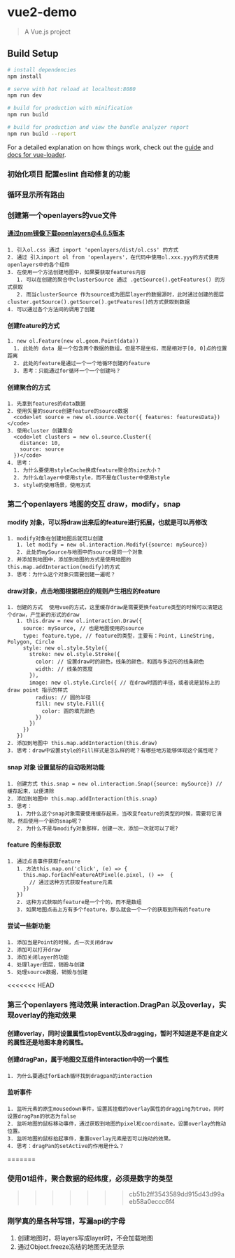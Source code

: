 # vue2-demo

> A Vue.js project

## Build Setup

``` bash
# install dependencies
npm install

# serve with hot reload at localhost:8080
npm run dev

# build for production with minification
npm run build

# build for production and view the bundle analyzer report
npm run build --report
```

For a detailed explanation on how things work, check out the [guide](http://vuejs-templates.github.io/webpack/) and [docs for vue-loader](http://vuejs.github.io/vue-loader).


### 初始化项目 配置eslint 自动修复的功能

### 循环显示所有路由

### 创建第一个openlayers的vue文件
  #### 通过npm镜像下载openlayers@4.6.5版本
    1. 引入ol.css 通过 import 'openlayers/dist/ol.css' 的方式
    2. 通过 引入import ol from 'openlayers'，在代码中使用ol.xxx.yyy的方式使用openlayers中的各个组件
    3. 在使用一个方法创建地图中，如果要获取features内容
       1. 可以在创建的聚合中clusterSource 通过 .getSource().getFeatures() 的方式获取
       2. 而当clusterSource 作为source成为图层layer的数据源时，此时通过创建的图层cluster.getSource().getSource().getFeatures()的方式获取到数据
    4. 可以通过各个方法间的调用了创建

  #### 创建feature的方式
    1. new ol.Feature(new ol.geom.Point(data))
      1. 此处的 data 是一个包含两个数据的数组，但是不是坐标，而是相对于[0, 0]点的位置距离
      2. 此处的feature是通过一个一个地循环创建的feature
      3. 思考：只能通过for循环一个一个创建吗？

  #### 创建聚合的方式
    1. 先拿到features的data数据
    2. 使用矢量的source创建feature的source数据
      <code>let source = new ol.source.Vector({ features: featuresData})</code>
    3. 使用cluster 创建聚合
      <code>let clusters = new ol.source.Cluster({
        distance: 10,
        source: source
      })</code>
    4. 思考：
      1. 为什么要使用styleCache换成feature聚合的size大小？
      2. 为什么在layer中使用style，而不是在Cluster中使用style
      3. style的使用场景，使用方式

### 第二个openlayers 地图的交互 draw，modify，snap
  #### modify 对象，可以将draw出来后的feature进行拓展，也就是可以再修改
    1. modify对象在创建地图后就可以创建
       1. let modify = new ol.interaction.Modify({source: mySource})
       2. 此处的mySource与地图中的source是同一个对象
    2. 并添加到地图中，添加到地图的方式是使用地图的this.map.addInteraction(modify)的方式
    3. 思考：为什么这个对象只需要创建一遍呢？
  #### draw对象，点击地图根据相应的规则产生相应的feature
    1. 创建的方式  使用vue的方式，这里缓存draw是需要更换feature类型的时候可以清楚这个draw，产生新的形式的draw
       1. this.draw = new ol.interaction.Draw({
         source: mySource, // 也是地图使用的source
         type: feature.type, // feature的类型，主要有：Point, LineString, Polygon, Circle
         style: new ol.style.Style({
           stroke: new ol.style.Stroke({
             color: // 设置draw时的颜色，线条的颜色，和圆与多边形的线条颜色
             width: // 线条的宽度
           }),
           image: new ol.style.Circle({ // 在draw时圆的半径，或者说是鼠标上的draw point 指示的样式
             radius: // 圆的半径
             fill: new style.Fill({
               color: 圆的填充颜色
             })
           })
         })
       })
    2. 添加到地图中 this.map.addInteraction(this.draw)
    3. 思考：draw中设置style的Fill样式是怎么样的呢？有哪些地方能够体现这个属性呢？
  #### snap 对象 设置鼠标的自动吸附功能
    1. 创建方式 this.snap = new ol.interaction.Snap({source: mySource}) // 缓存起来，以便清除
    2. 添加到地图中 this.map.addInteraction(this.snap)
    3. 思考：
       1. 为什么这个snap对象需要使用缓存起来，当改变feature的类型的时候，需要将它清除，然后使用一个新的snap呢？
       2. 为什么不是与modify对象那样，创建一次，添加一次就可以了呢?

  #### feature 的坐标获取
    1. 通过点击事件获取feature
       1. 方法this.map.on('click', (e) => {
         this.map.forEachFeatureAtPixel(e.pixel, () =>  {
           // 通过这种方式获取feature元素
         })
       })
       2. 这种方式获取的feature是一个个的，而不是数组
       3. 如果地图点击上方有多个feature，那么就会一个一个的获取到所有的feature

  #### 尝试一些新功能
    1. 添加当是Point的时候，点一次关闭draw
    2. 添加可以打开draw
    3. 添加关闭layer的功能
    4. 处理layer图层，销毁与创建
    5. 处理source数据，销毁与创建

<<<<<<< HEAD
### 第三个openlayers 拖动效果 interaction.DragPan 以及overlay，实现overlay的拖动效果
  #### 创建overlay，同时设置属性stopEvent以及dragging，暂时不知道是不是自定义的属性还是地图本身的属性。
  #### 创建dragPan，属于地图交互组件interaction中的一个属性
    1. 为什么要通过forEach循环找到dragpan的interaction
  #### 监听事件
    1. 监听元素的原生mousedown事件，设置其挂载的overlay属性的dragging为true，同时设置dragPan的状态为false
    2. 监听地图的鼠标移动事件，通过获取到地图的pixel和coordinate，设置overlay的拖动位置。
    3. 监听地图的鼠标抬起事件，重置overlay元素是否可以拖动的效果。
    4. 思考：dragPan的setActive的作用是什么？
=======
### 使用01组件，聚合数据的经纬度，必须是数字的类型
>>>>>>> cb51b2ff3543589dd915d43d99aeb58a0eccc6f4

### 刚学真的是各种写错，写漏api的字母
  1. 创建地图时，将layers写成layer时，不会加载地图
  2. 通过Object.freeze冻结的地图无法显示
